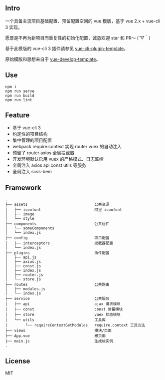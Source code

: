 ## Intro

一个具备主流项目基础配置、预留配置空间的 vue 模版，基于  vue 2.x + vue-cli 3 实现。

愿景是不再为新项目而重复性的初始化配置，诚恳欢迎 star 和 PR～ (´▽｀)

基于此模版的 vue-cli 3 插件请参见 [vue-cli-plugin-template](https://github.com/zoux/vue-cli-plugin-template)。

原始模版和思想来自于 [vue-develop-template](https://github.com/PerseveranceZ/vue-develop-template)。


## Use

```
npm i
npm run serve
npm run build
npm run lint
```


## Feature

- 基于 vue-cli 3
- 约定性的项目结构
- 集中管理的项目配置
- webpack require.context 实现 router vuex 的自动注入
- 预留了 router axios 全局拦截器
- 开发环境默认启用 vuex 的严格模式、日志监控
- 全局注入 axios api const utils 等服务
- 全局注入 scss-bem


## Framework

```
.
├── assets                              公共资源
│   ├── iconfont                        阿里 iconfont
│   ├── image
│   └── style
├── components                          公共组件
│   └── someComponents
│   └── index.js
├── config                              项目配置
│   ├── interceptors                    拦截器配置
│   └── index.js
├── plugins                             插件配置
│   ├── api.js
│   ├── axios.js
│   ├── const.js
│   ├── index.js
│   ├── router.js
│   └── store.js
├── routes                              公共路由
│   ├── modules.js
│   └── index.js
├── service                             公共服务
│   ├── api                             ajax 请求模块
│   ├── const                           const 常量模块
│   ├── store                           vuex 状态模块
│   └── utils                           工具库
│        └── requireContextGetModules   require.context 工具方法
├── views                               模块/页面
├── App.vue                             根页面
├── main.js                             生成根实例
.
```


## License

MIT
